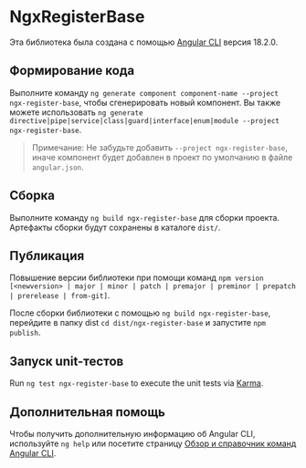 # NgxRegisterBase
Эта библиотека была создана с помощью [Angular CLI](https://github.com/angular/angular-cli) версия 18.2.0.

## Формирование кода
Выполните команду `ng generate component component-name --project ngx-register-base`, чтобы сгенерировать новый компонент. Вы также можете использовать `ng generate directive|pipe|service|class|guard|interface|enum|module --project ngx-register-base`.
> Примечание: Не забудьте добавить `--project ngx-register-base`, иначе компонент будет добавлен в проект по умолчанию в файле `angular.json`.

## Сборка
Выполните команду `ng build ngx-register-base` для сборки проекта. Артефакты сборки будут сохранены в каталоге `dist/`.

## Публикация
Повышение версии библиотеки при помощи команд `npm version [<newversion> | major | minor | patch | premajor | preminor | prepatch | prerelease | from-git]`.

После сборки библиотеки с помощью `ng build ngx-register-base`, перейдите в папку dist `cd dist/ngx-register-base` и запустите `npm publish`.

## Запуск unit-тестов
Run `ng test ngx-register-base` to execute the unit tests via [Karma](https://karma-runner.github.io).

## Дополнительная помощь
Чтобы получить дополнительную информацию об Angular CLI, используйте `ng help` или посетите страницу [Обзор и справочник команд Angular CLI](https://angular.dev/tools/cli).
